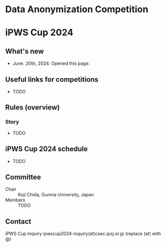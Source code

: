 # Data Anonymization Competition
# iPWS Cup 2024

## What's new
- June.  20th, 2024: Opened this page.

## Useful links for competitions
- TODO

## Rules (overview)
### Story
- TODO

## iPWS Cup 2024 schedule
- TODO

## Committee
<dl>
 <dt>Chair</dt>
 <dd>Koji Chida, Gunma University, Japan</dd>
<dt>Members</dt>
 <dd>TODO</dd>
</dl>

## Contact
iPWS Cup Inquiry
ipwscup2024-inquiry(at)csec.ipsj.or.jp (replace (at) with @)
